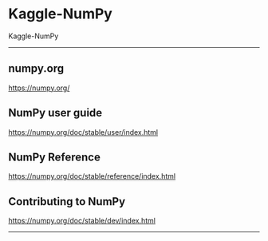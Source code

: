 # Kaggle-NumPy
Kaggle-NumPy


-------

## numpy.org
https://numpy.org/



## NumPy user guide
https://numpy.org/doc/stable/user/index.html

## NumPy Reference
https://numpy.org/doc/stable/reference/index.html


## Contributing to NumPy
https://numpy.org/doc/stable/dev/index.html

-------



